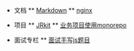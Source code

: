 * 文档
** [Markdown](/dosc/markdown.md)
** [nginx](/dosc/nginx.md)


* 项目
** [JRkit](/project/jrkit.md)
** [业务项目使用monorepo](/project/monorepo.md)

* 面试专栏
** [面试手写js题目](/iinterview/func.md)